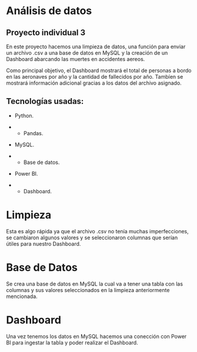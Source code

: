 # Análisis de datos

## Proyecto individual 3

En este proyecto hacemos una limpieza de datos, una función para enviar un archivo .csv a una base de datos en MySQL y la creación de un Dashboard abarcando las muertes en accidentes aereos.

Como principal objetivo, el Dashboard mostrará el total de personas a bordo en las aeronaves por año y la cantidad de fallecidos por año. Tambíen se mostrará información adicional gracias a los datos del archivo asignado.

## Tecnologías usadas:

- Python.
- - Pandas.

- MySQL.
- - Base de datos.

- Power BI.
- - Dashboard.

# Limpieza

Esta es algo rápida ya que el archivo .csv no tenía muchas imperfecciones, se cambiaron algunos valores y se seleccionaron columnas que serían útiles para nuestro Dashboard.

# Base de Datos

Se crea una base de datos en MySQL la cual va a tener una tabla con las columnas y sus valores seleccionados en la limpieza anteriormente mencionada. 

# Dashboard

Una vez tenemos los datos en MySQL hacemos una conección con Power BI para ingestar la tabla y poder realizar el Dashboard.
